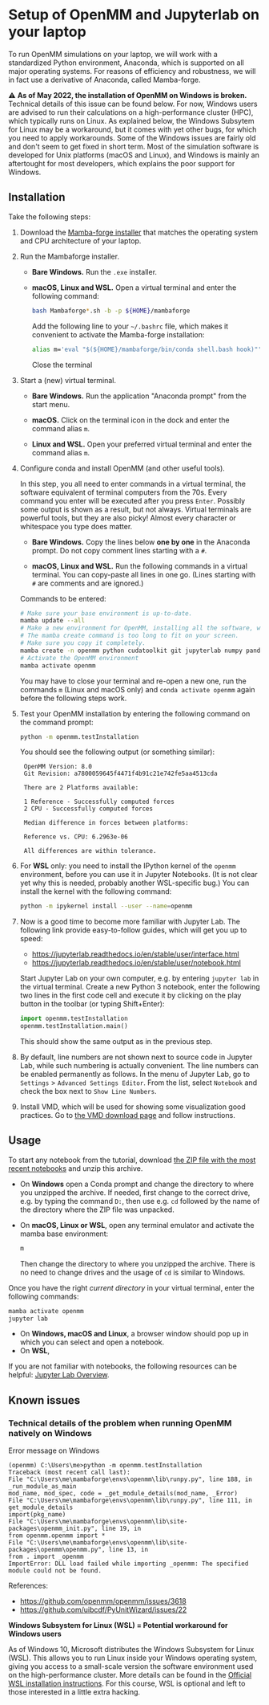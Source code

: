 # Setup of OpenMM and Jupyterlab on your laptop

To run OpenMM simulations on your laptop, we will work with a standardized Python environment, Anaconda, which is supported on all major operating systems.
For reasons of efficiency and robustness, we will in fact use a derivative of Anaconda, called Mamba-forge.

:warning: **As of May 2022, the installation of OpenMM on Windows is broken.**
Technical details of this issue can be found below.
For now, Windows users are advised to run their calculations on a high-performance cluster (HPC), which typically runs on Linux.
As explained below, the Windows Subsytem for Linux may be a workaround, but it comes with yet other bugs, for which you need to apply workarounds.
Some of the Windows issues are fairly old and don't seem to get fixed in short term.
Most of the simulation software is developed for Unix platforms (macOS and Linux), and Windows is mainly an aftertought for most developers, which explains the poor support for Windows.


## Installation

Take the following steps:

1. Download the [Mamba-forge installer](https://conda-forge.org/miniforge/)
   that matches the operating system and CPU architecture of your laptop.

1. Run the Mambaforge installer.

   - **Bare Windows.**
     Run the `.exe` installer.

   - **macOS, Linux and WSL.**
     Open a virtual terminal and enter the following command:
     ```bash
     bash Mambaforge*.sh -b -p ${HOME}/mambaforge
     ```
     Add the following line to your `~/.bashrc` file, which makes it convenient to activate the Mamba-forge installation:
     ```bash
     alias m='eval "$(${HOME}/mambaforge/bin/conda shell.bash hook)"'
     ```
     Close the terminal

1. Start a (new) virtual terminal.

   - **Bare Windows.**
     Run the application "Anaconda prompt" from the start menu.

   - **macOS.**
     Click on the terminal icon in the dock and enter the command alias `m`.

   - **Linux and WSL.**
     Open your preferred virtual terminal and enter the command alias `m`.

1. Configure conda and install OpenMM (and other useful tools).

   In this step, you all need to enter commands in a virtual terminal, the software equivalent of terminal computers from the 70s.
   Every command you enter will be executed after you press `Enter`.
   Possibly some output is shown as a result, but not always.
   Virtual terminals are powerful tools, but they are also picky!
   Almost every character or whitespace you type does matter.

   - **Bare Windows.**
     Copy the lines below **one by one** in the Anaconda prompt.
     Do not copy comment lines starting with a `#`.

   - **macOS, Linux and WSL.**
     Run the following commands in a virtual terminal.
     You can copy-paste all lines in one go.
     (Lines starting with `#` are comments and are ignored.)

   Commands to be entered:
   ```bash
   # Make sure your base environment is up-to-date.
   mamba update --all
   # Make a new environment for OpenMM, installing all the software, which takes some minutes.
   # The mamba create command is too long to fit on your screen.
   # Make sure you copy it completely.
   mamba create -n openmm python cudatoolkit git jupyterlab numpy pandas scipy matplotlib ipympl rdkit openbabel openmm mdtraj nglview pymbar pdbfixer parmed
   # Activate the OpenMM environment
   mamba activate openmm
   ```

   You may have to close your terminal and re-open a new one,
   run the commands `m` (Linux and macOS only) and `conda activate openmm` again before the following steps work.

1. Test your OpenMM installation by entering the following command on the command prompt:

   ```bash
   python -m openmm.testInstallation
   ```

   You should see the following output (or something similar):

   ```
    OpenMM Version: 8.0
    Git Revision: a7800059645f4471f4b91c21e742fe5aa4513cda

    There are 2 Platforms available:

    1 Reference - Successfully computed forces
    2 CPU - Successfully computed forces

    Median difference in forces between platforms:

    Reference vs. CPU: 6.2963e-06

    All differences are within tolerance.
   ```

1. For **WSL** only: you need to install the IPython kernel of the `openmm` environment, before you can use it in Jupyter Notebooks.
   (It is not clear yet why this is needed, probably another WSL-specific bug.)
   You can install the kernel with the following command:

   ```bash
   python -m ipykernel install --user --name=openmm
   ```

1. Now is a good time to become more familiar with Jupyter Lab. The following link provide easy-to-follow guides, which will get you up to speed:

   - https://jupyterlab.readthedocs.io/en/stable/user/interface.html
   - https://jupyterlab.readthedocs.io/en/stable/user/notebook.html

   Start Jupyter Lab on your own computer, e.g. by entering `jupyter lab` in the virtual terminal.
   Create a new Python 3 notebook, enter the following two lines in the first code cell and execute it by clicking on the play button in the toolbar (or typing Shift+Enter):

   ```python
   import openmm.testInstallation
   openmm.testInstallation.main()
    ```

   This should show the same output as in the previous step.

1. By default, line numbers are not shown next to source code in Jupyter Lab, while such numbering is actually convenient.
   The line numbers can be enabled permanently as follows.
   In the menu of Jupyter Lab, go to `Settings` > `Advanced Settings Editor`.
   From the list, select `Notebook` and check the box next to `Show Line Numbers`.

1. Install VMD, which will be used for showing some visualization good practices.
   Go to [the VMD download page](https://www.ks.uiuc.edu/Development/Download/download.cgi?PackageName=VMD) and follow instructions.


## Usage

To start any notebook from the tutorial, download [the ZIP file with the most recent notebooks](https://github.com/molmod/openmm-tutorial-msbs/archive/main.zip) and unzip this archive.

- On **Windows** open a Conda prompt and change the directory to where you unzipped the archive.
  If needed, first change to the correct drive, e.g. by typing the command `D:`, then use e.g. `cd` followed by the name of the directory where the ZIP file was unpacked.

- On **macOS, Linux or WSL**, open any terminal emulator and activate the mamba base environment:
  ```bash
  m
  ```
  Then change the directory to where you unzipped the archive.
  There is no need to change drives and the usage of `cd` is similar to Windows.

Once you have the right *current directory* in your virtual terminal, enter the following commands:

```bash
mamba activate openmm
jupyter lab
```

- On **Windows, macOS and Linux**, a browser window should pop up in which you can select and open a notebook.
- On **WSL**,

If you are not familiar with notebooks, the following resources can be helpful:
[Jupyter Lab Overview](https://jupyterlab.readthedocs.io/en/stable/getting_started/overview.html).

## Known issues

### Technical details of the problem when running OpenMM natively on Windows

Error message on Windows
```
(openmm) C:\Users\me>python -m openmm.testInstallation
Traceback (most recent call last):
File "C:\Users\me\mambaforge\envs\openmm\lib\runpy.py", line 188, in _run_module_as_main
mod_name, mod_spec, code = _get_module_details(mod_name, _Error)
File "C:\Users\me\mambaforge\envs\openmm\lib\runpy.py", line 111, in get_module_details
import(pkg_name)
File "C:\Users\me\mambaforge\envs\openmm\lib\site-packages\openmm_init.py", line 19, in
from openmm.openmm import *
File "C:\Users\me\mambaforge\envs\openmm\lib\site-packages\openmm\openmm.py", line 13, in
from . import _openmm
ImportError: DLL load failed while importing _openmm: The specified module could not be found.
```

References:
- https://github.com/openmm/openmm/issues/3618
- https://github.com/uibcdf/PyUnitWizard/issues/22


**Windows Subsystem for Linux (WSL) = Potential workaround for Windows users**

As of Windows 10, Microsoft distributes the Windows Subsystem for Linux (WSL).
This allows you to run Linux inside your Windows operating system, giving you access to a small-scale version the software environment used on the high-performance cluster.
More details can be found in the [Official WSL installation instructions](https://docs.microsoft.com/en-us/windows/wsl/install-win10).
For this course, WSL is optional and left to those interested in a little extra hacking.
